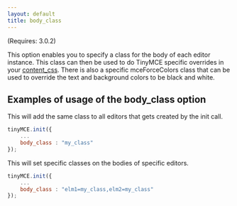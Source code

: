 ```yaml
---
layout: default
title: body_class
---
```


(Requires: 3.0.2)

This option enables you to specify a class for the body of each editor instance. This class can then be used to do TinyMCE specific overrides in your [content_css](https://www.tiny.cloud/docs-3x/api/configuration/Configuration3x@content_css). There is also a specific mceForceColors class that can be used to override the text and background colors to be black and white.

## Examples of usage of the body_class option

This will add the same class to all editors that gets created by the init call.

```js
tinyMCE.init({
	...
	body_class : "my_class"
});
```

This will set specific classes on the bodies of specific editors.

```js
tinyMCE.init({
	...
	body_class : "elm1=my_class,elm2=my_class"
});
```
